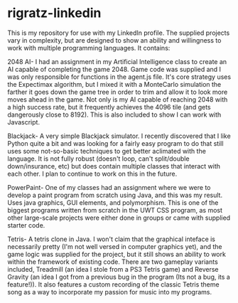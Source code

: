 # rigratz-linkedin
This is my repository for use with my LinkedIn profile. The supplied projects vary in complexity, but are designed to show an ability and willingness to work with multiple programming languages. It contains:

2048 AI- I had an assignment in my Artificial Intelligence class to create an AI capable of completing the game 2048. Game code was supplied and I was only responsible for functions in the agent.js file. It's core strategy uses the Expectimax algorithm, but I mixed it with a MonteCarlo simulation the farther it goes down the game tree in order to trim and allow it to look more moves ahead in the game. Not only is my AI capable of reaching 2048 with a high success rate, but it frequently achieves the 4096 tile (and gets dangerously close to 8192). This is also included to show I can work with Javascript.

Blackjack- A very simple Blackjack simulator. I recently discovered that I like Python quite a bit and was looking for a fairly easy program to do that still uses some not-so-basic techniques to get better aclimated with the language. It is not fully robust (doesn't loop, can't split/double down/insurance, etc) but does contain multiple classes that interact with each other. I plan to continue to work on this in the future.

PowerPaint- One of my classes had an assignment where we were to develop a paint program from scratch using Java, and this was my result. Uses java graphics, GUI elements, and polymorphism. This is one of the biggest programs written from scratch in the UWT CSS program, as most other large-scale projects were either done in groups or came with supplied starter code.

Tetris- A tetris clone in Java. I won't claim that the graphical inteface is necessarily pretty (I'm not well versed in computer graphics yet), and the game logic was supplied for the project, but it still shows an ability to work within the framework of existing code. There are two gameplay variants included, Treadmill (an idea I stole from a PS3 Tetris game) and Reverse Gravity (an idea I got from a previous bug in the program (Its not a bug, its a feature!)). It also features a custom recording of the classic Tetris theme song as a way to incorporate my passion for music into my programs.

